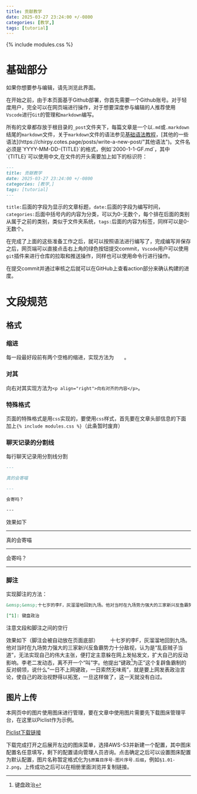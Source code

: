 ```yaml
---
title: 贡献教学
date: 2025-03-27 23:24:00 +/-0800
categories: [教学,]
tags: [tutorial]
---
```


{% include modules.css %}

# 基础部分
如果你想要参与编辑，请先浏览此界面。

在开始之前，由于本页面基于Github部署，你首先需要一个Github账号。对于轻度用户，完全可以在网页端进行操作，对于想要深度参与编辑的人推荐使用`Vscode`进行`Git`的管理和`markdown`编写。

所有的文章都存放于根目录的`_post`文件夹下，每篇文章是一个以`.md`或`.markdown`结尾的`markdown`文件，关于`markdown`文件的语法参见[基础语法教程](https://markdown.cn/docs/"基础语法教程")，[其他的一些语法](https://chirpy.cotes.page/posts/write-a-new-post/"其他语法")。文件名必须是`YYYY-MM-DD-{TITLE}`的格式，例如`2000-1-1-GF.md`，其中`{TITLE}`可以使用中文,在文件的开头需要加上如下的标识符：
```md
---
title: 贡献教学
date: 2025-03-27 23:24:00 +/-0800
categories: [教学,]
tags: [tutorial]
---
```

`title:`后面的字段为显示的文章标题，`date:`后面的字段为编写时间，`categories:`后面中括号内的内容为分类，可以为0-无数个，每个排在后面的类别从属于之前的类别，类似于文件夹系统，`tags:`后面的内容为标签，同样可以是0-无数个。

在完成了上面的这些准备工作之后，就可以按照语法进行编写了，完成编写并保存之后，网页端可以直接点击右上角的绿色按钮提交commit，`Vscode`用户可以使用`git`插件来进行仓库的拉取和推送操作，同样也可以使用命令行进行操作。

在提交commit并通过审核之后就可以在GitHub上查看action部分来确认构建的进度。

# 文段规范

## 格式

### 缩进
每一段最好段前有两个空格的缩进，实现方法为&emsp;&emsp;。
### 对其
向右对其实现方法为`<p align="right">向右对齐的内容</p>`。
### 特殊格式
页面的特殊格式是用`css`实现的，要使用`css`样式，首先要在文章头部信息的下面加上`{% include modules.css %}`（此条暂时废弃）
### 聊天记录的分割线
每行聊天记录用分割线分割
```markdown
---

真的会寄喵

---

会寄吗？

---
```

效果如下

---

真的会寄喵

---

会寄吗？

---
### 脚注

实现脚注的方法：
```markdown
&emsp;&emsp;十七岁的李F，灰溜溜地回到九场。他对当时在九场势力强大的三家新兴反鱼霸势力十分敌视，认为是“乱臣贼子当道”，无法实现自己的伟大主张，便打定主意躲在网上发帖发文，扩大自己的反动影响。李老二发动态，离不开一个“叫”字。他提出“键政[^1]为正”这个复辟鱼霸制的反对纲领，说什么“一日不上网键政，一日索然无味焉”，就是要上网发表政治言论，使自己的政治视野得以拓宽，一旦这样做了，这一天就没有白过。

[^1]: 键盘政治
```
注意文段和脚注之间的空行

效果如下（脚注会被自动放在页面底部）
&emsp;&emsp;十七岁的李F，灰溜溜地回到九场。他对当时在九场势力强大的三家新兴反鱼霸势力十分敌视，认为是“乱臣贼子当道”，无法实现自己的伟大主张，便打定主意躲在网上发帖发文，扩大自己的反动影响。李老二发动态，离不开一个“叫”字。他提出“键政[^1]为正”这个复辟鱼霸制的反对纲领，说什么“一日不上网键政，一日索然无味焉”，就是要上网发表政治言论，使自己的政治视野得以拓宽，一旦这样做了，这一天就没有白过。

[^1]: 键盘政治

## 图片上传

本网页中的图片使用图床进行管理，要在文章中使用图片需要先下载图床管理平台，在这里以Piclist作为示例。

[Piclist下载链接](https://github.com/Molunerfinn/PicGo/releases/latest)

下载完成打开之后展开左边的图床菜单，选择AWS-S3并新建一个配置，其中图床配置名任意填写，剩下的配置请向管理人员咨询。点击确定之后可以设置图床配置为默认配置，图片名称暂定格式化为`§原篇目序号-图片序号.后缀`，例如`§1.01-2.png`，上传成功之后可以在相册里面浏览并复制链接。

